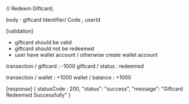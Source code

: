 // Redeem Giftcard;

body : giftcard Identifier/ Code , userId

[validation]

- giftcard should be valid
- giftcard should not be redeemed
- user have wallet account / otherwise create wallet account

transection / giftcard : -1000
giftcard / status : redeemed

transection / wallet : +1000
wallet / balance : +1000

[response]
{
statusCode : 200,
"status": "success",
"message": "Giftcard Redeemed Successfully"
}

